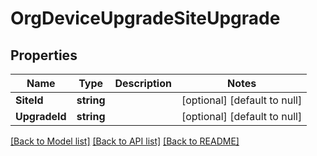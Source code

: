 # OrgDeviceUpgradeSiteUpgrade

## Properties
Name | Type | Description | Notes
------------ | ------------- | ------------- | -------------
**SiteId** | **string** |  | [optional] [default to null]
**UpgradeId** | **string** |  | [optional] [default to null]

[[Back to Model list]](../README.md#documentation-for-models) [[Back to API list]](../README.md#documentation-for-api-endpoints) [[Back to README]](../README.md)

